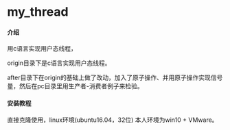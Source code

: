 # my_thread

#### 介绍
用c语言实现用户态线程，

origin目录下是c语言实现用户态线程。

after目录下在origin的基础上做了改动，加入了原子操作、并用原子操作实现信号量，然后在pc目录里用生产者-消费者例子来检验。


#### 安装教程

直接克隆使用，linux环境(ubuntu16.04，32位)
本人环境为win10 + VMware。


